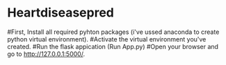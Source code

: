 # Heartdiseasepred
#First, Install all required pyhton packages (i've ussed anaconda to create python virtual environment).
#Activate the virtual environment you've created.
#Run the flask appication (Run App.py)
#Open your browser and go to http://127.0.0.1:5000/.
